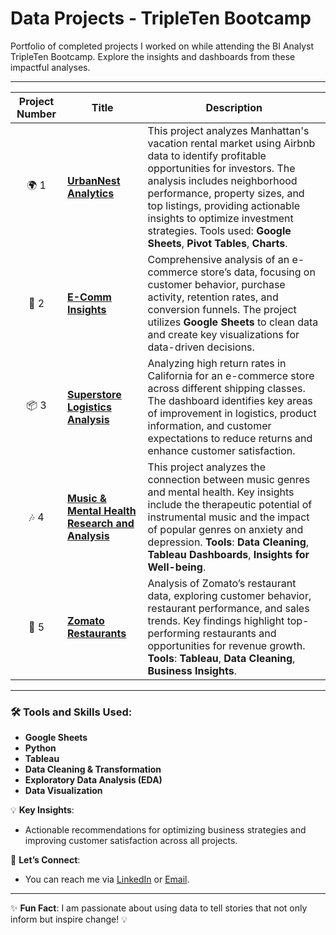 # Data Projects - TripleTen Bootcamp

Portfolio of completed projects I worked on while attending the BI Analyst TripleTen Bootcamp. Explore the insights and dashboards from these impactful analyses.

---

| **Project Number** | **Title** | **Description** |
| :---------------: | ----------- | ------------ |
| 🌍 1 | [**UrbanNest Analytics**](https://docs.google.com/spreadsheets/d/1Cxh5BZZzvQIZ5wAb0TGzpXUaVOcipXXlkg3a5iDdfz4/edit?usp=sharing) | This project analyzes Manhattan's vacation rental market using Airbnb data to identify profitable opportunities for investors. The analysis includes neighborhood performance, property sizes, and top listings, providing actionable insights to optimize investment strategies. Tools used: **Google Sheets**, **Pivot Tables**, **Charts**. |
| 🛒 2 | [**E-Comm Insights**](https://docs.google.com/spreadsheets/d/1ZkFRRoC1LxGZjKQM1ZhiqVoGbdOZmQXi0pKvJ0yxo-I/edit?usp=sharing) | Comprehensive analysis of an e-commerce store’s data, focusing on customer behavior, purchase activity, retention rates, and conversion funnels. The project utilizes **Google Sheets** to clean data and create key visualizations for data-driven decisions. |
| 📦 3 | [**Superstore Logistics Analysis**](https://public.tableau.com/views/SuperstoreLogisticsAnalysis/Dashboard32?:language=en-US&:sid=&:redirect=auth&:display_count=n&:origin=viz_share_link) | Analyzing high return rates in California for an e-commerce store across different shipping classes. The dashboard identifies key areas of improvement in logistics, product information, and customer expectations to reduce returns and enhance customer satisfaction. |
| 🎶 4 | [**Music & Mental Health Research and Analysis**](https://public.tableau.com/views/MusicandMentalHealthPresentation/MusicandMentalHealth?:language=en-US&:sid=&:redirect=auth&:display_count=n&:origin=viz_share_link) | This project analyzes the connection between music genres and mental health. Key insights include the therapeutic potential of instrumental music and the impact of popular genres on anxiety and depression. **Tools**: **Data Cleaning**, **Tableau Dashboards**, **Insights for Well-being**. |
| 🍴 5 | [**Zomato Restaurants**](https://public.tableau.com/views/UpdatedZomatoAnalysis/ZomatosRestaurantAnalysis?:language=en-US&:sid=&:redirect=auth&:display_count=n&:origin=viz_share_link) | Analysis of Zomato’s restaurant data, exploring customer behavior, restaurant performance, and sales trends. Key findings highlight top-performing restaurants and opportunities for revenue growth. **Tools**: **Tableau**, **Data Cleaning**, **Business Insights**. |

---

### 🛠️ Tools and Skills Used:
- **Google Sheets**
- **Python**  
- **Tableau**
- **Data Cleaning & Transformation**
- **Exploratory Data Analysis (EDA)**
- **Data Visualization**
  
💡 **Key Insights**: 
- Actionable recommendations for optimizing business strategies and improving customer satisfaction across all projects.  

📢 **Let’s Connect**:
- You can reach me via [LinkedIn](https://www.linkedin.com/in/tasha-curtis-9ba5864b/) or [Email](curtistasha@gmail.com).

---

✨ **Fun Fact**: I am passionate about using data to tell stories that not only inform but inspire change! 💡

